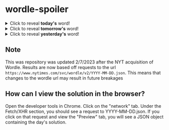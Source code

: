 # wordle-spoiler

<details>
  <summary>Click to reveal <b>today's</b> word!</summary>
  <br>
  <b> stern </b>
</details>

<details>
  <summary>Click to reveal <b>tomorrow's</b> word!</summary>
  <br>
  <b> widen </b>
</details>

<details>
  <summary>Click to reveal <b>yesterday's</b> word!</summary>
  <br>
  <b> faint </b>
</details>

## Note
This was repository was updated 2/7/2023 after the NYT acquisition of Wordle. Results are now based off requests to the url `https://www.nytimes.com/svc/wordle/v2/YYYY-MM-DD.json`. This means that changes to the wordle url may result in future breakages

## How can I view the solution in the browser?
Open the developer tools in Chrome. Click on the "network" tab. Under the Fetch/XHR section, you should see a request to YYYY-MM-DD.json. If you click on that request and view the "Preview" tab, you will see a JSON object containing the day's solution.